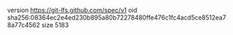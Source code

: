 version https://git-lfs.github.com/spec/v1
oid sha256:08364ec2e4ed230b895a80b72278480ffe476c1fc4acd5ce8512ea78a77c4562
size 5183
